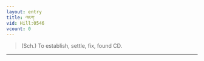 ```yaml
---
layout: entry
title: འཇག་
vid: Hill:0546
vcount: 0
---
```

> (Sch\.) To establish, settle, fix, found CD\.


---


